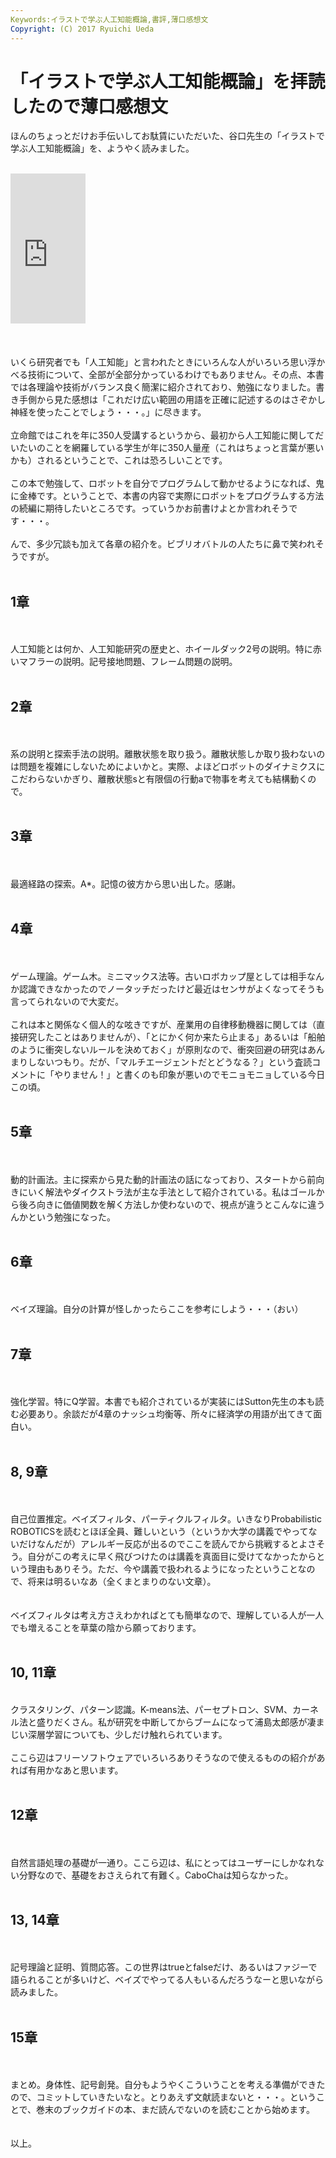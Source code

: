 ```yaml
---
Keywords:イラストで学ぶ人工知能概論,書評,薄口感想文
Copyright: (C) 2017 Ryuichi Ueda
---
```

# 「イラストで学ぶ人工知能概論」を拝読したので薄口感想文
ほんのちょっとだけお手伝いしてお駄賃にいただいた、谷口先生の「イラストで学ぶ人工知能概論」を、ようやく読みました。<br />
<br />
<iframe src="http://rcm-fe.amazon-adsystem.com/e/cm?lt1=_blank&bc1=000000&IS2=1&bg1=FFFFFF&fc1=000000&lc1=0000FF&t=ryuichiueda-22&o=9&p=8&l=as4&m=amazon&f=ifr&ref=ss_til&asins=4061538233" style="width:120px;height:240px;" scrolling="no" marginwidth="0" marginheight="0" frameborder="0"></iframe><br />
<br />
<!--more--><br />
<br />
いくら研究者でも「人工知能」と言われたときにいろんな人がいろいろ思い浮かべる技術について、全部が全部分かっているわけでもありません。その点、本書では各理論や技術がバランス良く簡潔に紹介されており、勉強になりました。書き手側から見た感想は「これだけ広い範囲の用語を正確に記述するのはさぞかし神経を使ったことでしょう・・・。」に尽きます。<br />
<br />
立命館ではこれを年に350人受講するというから、最初から人工知能に関してだいたいのことを網羅している学生が年に350人量産（これはちょっと言葉が悪いかも）されるということで、これは恐ろしいことです。<br />
<br />
この本で勉強して、ロボットを自分でプログラムして動かせるようになれば、鬼に金棒です。ということで、本書の内容で実際にロボットをプログラムする方法の続編に期待したいところです。っていうかお前書けよとか言われそうです・・・。<br />
<br />
んで、多少冗談も加えて各章の紹介を。ビブリオバトルの人たちに鼻で笑われそうですが。<br />
<br />
<h2>1章</h2><br />
<br />
人工知能とは何か、人工知能研究の歴史と、ホイールダック2号の説明。特に赤いマフラーの説明。記号接地問題、フレーム問題の説明。<br />
<br />
<h2>2章</h2><br />
<br />
系の説明と探索手法の説明。離散状態を取り扱う。離散状態しか取り扱わないのは問題を複雑にしないためによいかと。実際、よほどロボットのダイナミクスにこだわらないかぎり、離散状態sと有限個の行動aで物事を考えても結構動くので。<br />
<br />
<h2>3章</h2><br />
<br />
最適経路の探索。A*。記憶の彼方から思い出した。感謝。<br />
<br />
<h2>4章</h2><br />
<br />
ゲーム理論。ゲーム木。ミニマックス法等。古いロボカップ屋としては相手なんか認識できなかったのでノータッチだったけど最近はセンサがよくなってそうも言ってられないので大変だ。<br />
<br />
これは本と関係なく個人的な呟きですが、産業用の自律移動機器に関しては（直接研究したことはありませんが）、「とにかく何か来たら止まる」あるいは「船舶のように衝突しないルールを決めておく」が原則なので、衝突回避の研究はあんまりしないつもり。だが、「マルチエージェントだとどうなる？」という査読コメントに「やりません！」と書くのも印象が悪いのでモニョモニョしている今日この頃。<br />
<br />
<h2>5章</h2><br />
<br />
動的計画法。主に探索から見た動的計画法の話になっており、スタートから前向きにいく解法やダイクストラ法が主な手法として紹介されている。私はゴールから後ろ向きに価値関数を解く方法しか使わないので、視点が違うとこんなに違うんかという勉強になった。<br />
<br />
<h2>6章</h2><br />
<br />
ベイズ理論。自分の計算が怪しかったらここを参考にしよう・・・（おい）<br />
<br />
<h2>7章</h2><br />
<br />
強化学習。特にQ学習。本書でも紹介されているが実装にはSutton先生の本も読む必要あり。余談だが4章のナッシュ均衡等、所々に経済学の用語が出てきて面白い。<br />
<br />
<h2>8, 9章</h2><br />
<br />
自己位置推定。ベイズフィルタ、パーティクルフィルタ。いきなりProbabilistic ROBOTICSを読むとほぼ全員、難しいという（というか大学の講義でやってないだけなんだが）アレルギー反応が出るのでここを読んでから挑戦するとよさそう。自分がこの考えに早く飛びつけたのは講義を真面目に受けてなかったからという理由もありそう。ただ、今や講義で扱われるようになったということなので、将来は明るいなあ（全くまとまりのない文章）。<br />
<br />
<br />
ベイズフィルタは考え方さえわかればとても簡単なので、理解している人が一人でも増えることを草葉の陰から願っております。<br />
<br />
<h2>10, 11章</h2>		<br />
クラスタリング、パターン認識。K-means法、パーセプトロン、SVM、カーネル法と盛りだくさん。私が研究を中断してからブームになって浦島太郎感が凄まじい深層学習についても、少しだけ触れられています。	<br />
 	<br />
ここら辺はフリーソフトウェアでいろいろありそうなので使えるものの紹介があれば有用かなあと思います。<br />
		<br />
<h2>12章</h2><br />
<br />
自然言語処理の基礎が一通り。ここら辺は、私にとってはユーザーにしかなれない分野なので、基礎をおさえられて有難く。CaboChaは知らなかった。<br />
<br />
<h2>13, 14章</h2><br />
<br />
記号理論と証明、質問応答。この世界はtrueとfalseだけ、あるいはファジーで語られることが多いけど、ベイズでやってる人もいるんだろうなーと思いながら読みました。<br />
<br />
<h2>15章</h2><br />
<br />
まとめ。身体性、記号創発。自分もようやくこういうことを考える準備ができたので、コミットしていきたいなと。とりあえず文献読まないと・・・。ということで、巻末のブックガイドの本、まだ読んでないのを読むことから始めます。<br />
<br />
<br />
以上。
